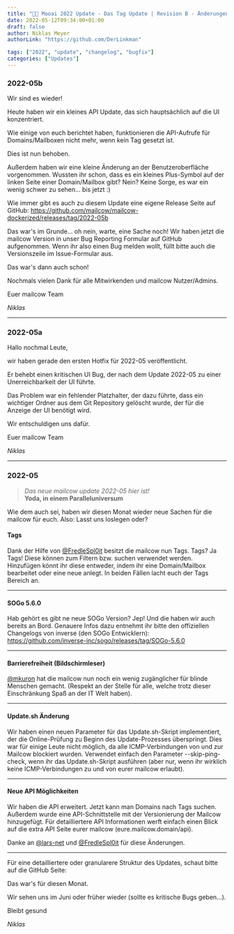 ```yaml
---
title: "🌌🐮 Mooai 2022 Update - Das Tag Update | Revision B - Änderungen"
date: 2022-05-12T09:34:00+01:00
draft: false
author: Niklas Meyer
authorLink: "https://github.com/DerLinkman"

tags: ["2022", "update", "changelog", "bugfix"]
categories: ["Updates"]
---
```


### 2022-05b
Wir sind es wieder!

Heute haben wir ein kleines API Update, das sich hauptsächlich auf die UI konzentriert.

Wie einige von euch berichtet haben, funktionieren die API-Aufrufe für Domains/Mailboxen nicht mehr, wenn kein Tag gesetzt ist.

Dies ist nun behoben.

Außerdem haben wir eine kleine Änderung an der Benutzeroberfläche vorgenommen. Wussten ihr schon, dass es ein kleines Plus-Symbol auf der linken Seite einer Domain/Mailbox gibt? Nein? Keine Sorge, es war ein wenig schwer zu sehen... bis jetzt :)

Wie immer gibt es auch zu diesem Update eine eigene Release Seite auf GitHub: https://github.com/mailcow/mailcow-dockerized/releases/tag/2022-05b

Das war's im Grunde... oh nein, warte, eine Sache noch!
Wir haben jetzt die mailcow Version in unser Bug Reporting Formular auf GitHub aufgenommen. Wenn ihr also einen Bug melden wollt, füllt bitte auch die Versionszeile im Issue-Formular aus.

Das war's dann auch schon!

Nochmals vielen Dank für alle Mitwirkenden und mailcow Nutzer/Admins.

Euer mailcow Team

*Niklas*

---

### 2022-05a
Hallo nochmal Leute,

wir haben gerade den ersten Hotfix für 2022-05 veröffentlicht.

Er behebt einen kritischen UI Bug, der nach dem Update 2022-05 zu einer Unerreichbarkeit der UI führte.

Das Problem war ein fehlender Platzhalter, der dazu führte, dass ein wichtiger Ordner aus dem Git Repository gelöscht wurde, der für die Anzeige der UI benötigt wird.

Wir entschuldigen uns dafür.

Euer mailcow Team

*Niklas*

---

### 2022-05

> *Das neue mailcow update 2022-05 hier ist!*<br>
**Yoda, in einem Paralleluniversum**

Wie dem auch sei, haben wir diesen Monat wieder neue Sachen für die mailcow für euch.
Also: Lasst uns loslegen oder?

#### Tags
Dank der Hilfe von [@FredleSpl0it](https://github.com/FreddleSpl0it "@FredleSpl0it") besitzt die mailcow nun Tags. Tags? Ja Tags! Diese können zum Filtern bzw. suchen verwendet werden. Hinzufügen könnt ihr diese entweder, indem ihr eine Domain/Mailbox bearbeitet oder eine neue anlegt. In beiden Fällen lacht euch der Tags Bereich an.

---

#### SOGo 5.6.0
Hab gehört es gibt ne neue SOGo Version? Jep! Und die haben wir auch bereits an Bord. Genauere Infos dazu entnehmt ihr bitte den offiziellen Changelogs von inverse (den SOGo Entwicklern):  https://github.com/inverse-inc/sogo/releases/tag/SOGo-5.6.0

---

#### Barrierefreiheit (Bildschirmleser)
[@mkuron](https://github.com/mkuron "@mkuron") hat die mailcow nun noch ein wenig zugänglicher für blinde Menschen gemacht. (Respekt an der Stelle für alle, welche trotz dieser Einschränkung Spaß an der IT Welt haben).

---

#### Update.sh Änderung
Wir haben einen neuen Parameter für das Update.sh-Skript implementiert, der die Online-Prüfung zu Beginn des Update-Prozesses überspringt. Dies war für einige Leute nicht möglich, da alle ICMP-Verbindungen von und zur Mailcow blockiert wurden. Verwendet einfach den Parameter --skip-ping-check, wenn ihr das Update.sh-Skript ausführen (aber nur, wenn ihr wirklich keine ICMP-Verbindungen zu und von eurer mailcow erlaubt).

---

#### Neue API Möglichkeiten

Wir haben die API erweitert. Jetzt kann man Domains nach Tags suchen. Außerdem wurde eine API-Schnittstelle mit der Versionierung der Mailcow hinzugefügt. Für detailliertere API Informationen werft einfach einen Blick auf die extra API Seite eurer mailcow (eure.mailcow.domain/api).

Danke an [@lars-net](https://github.com/larsl-net "@lars-net") und [@FredleSpl0it](https://github.com/FreddleSpl0it "@FredleSpl0it") für diese Änderungen.

---

Für eine detailliertere oder granularere Struktur des Updates, schaut bitte auf die GitHub Seite:

Das war's für diesen Monat.

Wir sehen uns im Juni oder früher wieder (sollte es kritische Bugs geben...).

Bleibt gesund

*Niklas*

